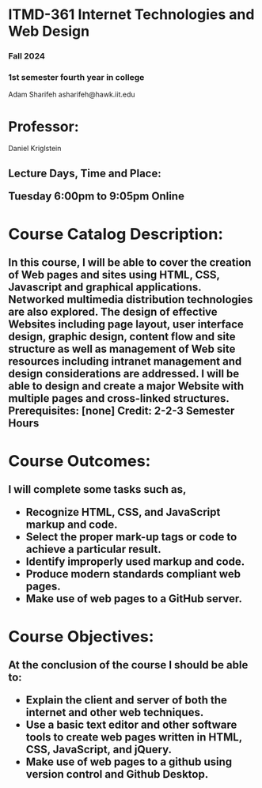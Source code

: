 <html lang="en">
<head>
	<meta charset="UTF-8">
	<title>ITMD-361 Internet Technologies and Web Design</title>
</head>
<body>
	<h1>ITMD-361 Internet Technologies and Web Design</h1>
	<h3>Fall 2024</h3>
	<h3>1st semester fourth year in college</h3>
	<p>Adam Sharifeh asharifeh@hawk.iit.edu</p>
	<h1>Professor:</h1>
	<p>Daniel Kriglstein</p>
	<h2>Lecture Days, Time and Place:<h/2>
	<p>Tuesday 6:00pm to 9:05pm Online</p>
	<h2>Course Catalog Description:</h2>
	<p>In this course, I will be able to cover the creation of Web pages and sites using HTML, CSS, Javascript and graphical applications. Networked multimedia distribution technologies are also explored. The design of effective Websites including page layout, user interface design, graphic design, content flow and site structure as well as management of Web site resources including intranet management and design considerations are addressed. I will be able to design and create a major Website with multiple pages and cross-linked structures. <strong>Prerequisites</strong>: [none] <strong>Credit</strong>: 2-2-3 Semester Hours</p>
	<h2>Course Outcomes:</h2>
	<p>I will complete some tasks such as,</p>
	<ul>
		<li>Recognize HTML, CSS, and JavaScript markup and code.</li>
		<li>Select the proper mark-up tags or code to achieve a particular result.</li>
		<li>Identify improperly used markup and code.</li>
		<li>Produce modern standards compliant web pages.</li>
		<li>Make use of web pages to a GitHub server.</li>
	</ul>
	<h2>Course Objectives:</h2>
	<p> At the conclusion of the course I should be able to:</p>
	<ul>
		<li>Explain the client and server of both the internet and other web techniques.</li>
		<li>Use a basic text editor and other software tools to create web pages written in HTML, CSS, JavaScript, and jQuery.</li>
		<li>Make use of web pages to a github using version control and Github Desktop.</li>
	</ul>
</body>
</html>
